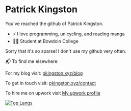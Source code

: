 # Patrick Kingston

You've reached the github of Patrick Kingston.

 - :zap: I love programming, unicycling, and reading manga
 - :polar_bear: Student at Bowdoin College

Sorry that it's so sparse! I don't use my github very often.

📬 To find me elsewhere:

For my blog visit: [pkingston.xyz/blog](https://pkingston.xyz/blog/)

To get in touch visit: [pkingston.xyz/contact](https://pkingston.xyz/contact/)

To hire me on upwork visit [My upwork profile](https://www.upwork.com/freelancers/~0135e57c209f3e881d)

[![Top Langs](https://github-readme-stats.vercel.app/api/top-langs/?username=pkingstonxyz)](https://github.com/anuraghazra/github-readme-stats)
<!---
pkingstonxyz/pkingstonxyz is a ✨ special ✨ repository because its `README.md` (this file) appears on your GitHub profile.
You can click the Preview link to take a look at your changes.
--->

